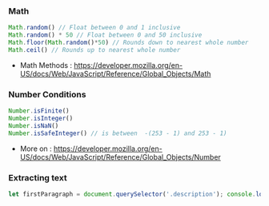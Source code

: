 ### Math

```JavaScript
Math.random() // Float between 0 and 1 inclusive
Math.random() * 50 // Float between 0 and 50 inclusive
Math.floor(Math.random()*50) // Rounds down to nearest whole number
Math.ceil() // Rounds up to nearest whole number

```

- Math Methods : https://developer.mozilla.org/en-US/docs/Web/JavaScript/Reference/Global_Objects/Math

### Number Conditions

```JavaScript
Number.isFinite()
Number.isInteger()
Number.isNaN()
Number.isSafeInteger() // is between  -(253 - 1) and 253 - 1)
```

- More on : https://developer.mozilla.org/en-US/docs/Web/JavaScript/Reference/Global_Objects/Number

### Extracting text

```JavaScript
let firstParagraph = document.querySelector('.description'); console.log(firstParagraph.textContent); // Output: "This is the first paragraph.
```

